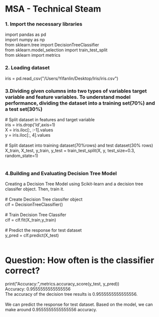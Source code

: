 # MSA - Technical Steam

<h3> 1. Import the necessary libraries</h3>
<div>	import pandas as pd </div>	
<div>	import numpy as np</div>	
<div>	from sklearn.tree import DecisionTreeClassifier  </div>	
<div>	from sklearn.model_selection import train_test_split </div>	
<div>	from sklearn import metrics </div>
	
<h3>2. Loading dataset </h3>
<div> iris = pd.read_csv("/Users/Yifanlin/Desktop/Iris/iris.csv")</div>	

<h3>3.Dividing given columns into two types of variables target variable and feature variables. To understand model performance, dividing the dataset into a training set(70%) and a test set(30%) </h3>
<div> # Split dataset in features and target variable</div>

<div>	iris = iris.drop('Id',axis=1)</div>	
<div>	X = iris.iloc[:, :-1].values</div>	
<div>	y = iris.iloc[:, 4].values </div>
<br><div> # Split dataset into training dataset(70%rows) and test dataset(30% rows)</div>	
<div>X_train, X_test, y_train, y_test = train_test_split(X, y, test_size=0.3, random_state=1)</div></br>	

<h3> 4.Building  and Evaluating Decision Tree Model</h3>
<div> Creating a Decision Tree Model using Scikit-learn and a decision tree classifer object. Then, train it. </div>
<br><div># Create Decision Tree classifer object</div>	
<div>clf = DecisionTreeClassifier()</div>	
<br>
<div># Train Decision Tree Classifer </div>
<div>clf = clf.fit(X_train,y_train) </div></br>

<div># Predict the response for test dataset </div>
<div>y_pred = clf.predict(X_test) </div></br>

# Question: How often is the classifier correct?
<div>print("Accuracy:",metrics.accuracy_score(y_test, y_pred)) </div>
<div>Accuracy: 0.9555555555555556</div>
<div>The accuracy of the decision tree results is 0.9555555555555556.</div>
<br><div> We can predict the response for test dataset. Based on the model, we can make around 0.9555555555555556 accuracy. </div></br>
